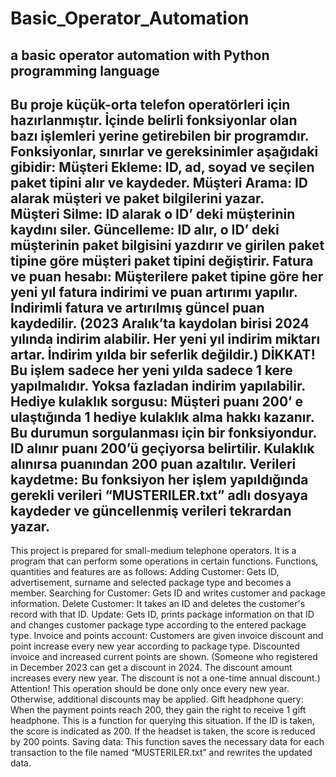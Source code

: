 # Basic_Operator_Automation
a basic operator automation with Python programming language
-------------------------------------------------------------------------------------------------------------
Bu proje küçük-orta telefon operatörleri için hazırlanmıştır. 
İçinde belirli fonksiyonlar olan bazı işlemleri yerine getirebilen bir programdır. 
Fonksiyonlar, sınırlar ve gereksinimler aşağıdaki gibidir: 
Müşteri Ekleme: 
ID, ad, soyad ve seçilen paket tipini alır ve kaydeder. 
Müşteri Arama: 
ID alarak müşteri ve paket bilgilerini yazar.  
Müşteri Silme: 
ID alarak o ID’ deki müşterinin kaydını siler. 
Güncelleme: 
ID alır, o ID’ deki müşterinin paket bilgisini yazdırır ve girilen paket tipine göre müşteri paket 
tipini değiştirir. 
Fatura ve puan hesabı: 
Müşterilere paket tipine göre her yeni yıl fatura indirimi ve puan artırımı yapılır. İndirimli 
fatura ve artırılmış güncel puan kaydedilir. (2023 Aralık’ta kaydolan birisi 2024 yılında indirim 
alabilir. Her yeni yıl indirim miktarı artar. İndirim yılda bir seferlik değildir.) 
DİKKAT!  
Bu işlem sadece her yeni yılda sadece 1 kere yapılmalıdır. Yoksa fazladan indirim yapılabilir. 
Hediye kulaklık sorgusu: 
Müşteri puanı 200’ e ulaştığında 1 hediye kulaklık alma hakkı kazanır. Bu durumun 
sorgulanması için bir fonksiyondur. ID alınır puanı 200’ü geçiyorsa belirtilir. Kulaklık alınırsa 
puanından 200 puan azaltılır. 
Verileri kaydetme: 
Bu fonksiyon her işlem yapıldığında gerekli verileri “MUSTERILER.txt” adlı dosyaya kaydeder 
ve güncellenmiş verileri tekrardan yazar.
----------------------------------------------------------------------------------------------------------------
This project is prepared for small-medium telephone operators.
It is a program that can perform some operations in certain functions.
Functions, quantities and features are as follows:
Adding Customer: 
Gets ID, advertisement, surname and selected package type and becomes a member.
Searching for Customer: 
Gets ID and writes customer and package information.
Delete Customer: 
It takes an ID and deletes the customer's record with that ID.
Update: 
Gets ID, prints package information on that ID and changes customer package type according to the entered package type.
Invoice and points account: 
Customers are given invoice discount and point increase every new year according to package type. Discounted invoice and increased current points are shown. (Someone who registered in December 2023 can get a discount in 2024. The discount amount increases every new year. The discount is not a one-time annual discount.) 
Attention!
This operation should be done only once every new year. Otherwise, additional discounts may be applied.
Gift headphone query: 
When the payment points reach 200, they gain the right to receive 1 gift headphone. This is a function for querying this situation. If the ID is taken, the score is indicated as 200. If the headset is taken, the score is reduced by 200 points. 
Saving data: 
This function saves the necessary data for each transaction to the file named “MUSTERILER.txt” and rewrites the updated data.
